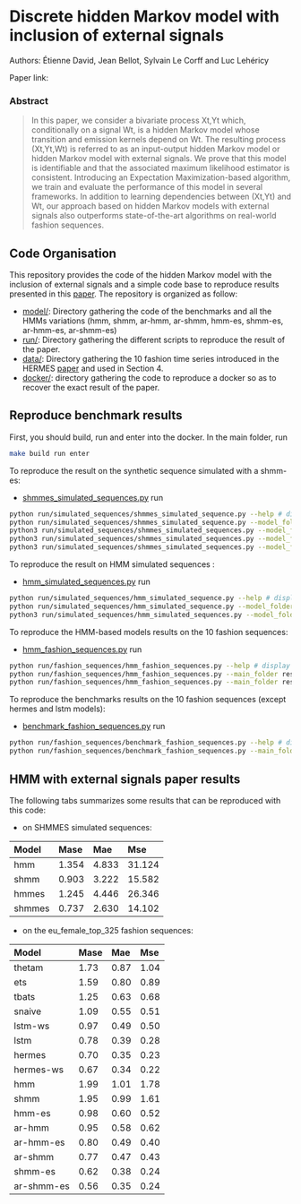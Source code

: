 # Discrete hidden Markov model with inclusion of external signals

Authors: Étienne David, Jean Bellot, Sylvain Le Corff and Luc Lehéricy

Paper link: 

### Abstract
> In this paper, we consider a bivariate process Xt,Yt which, conditionally on a signal Wt, is a hidden Markov model whose transition and emission kernels depend on Wt. The resulting process (Xt,Yt,Wt) is referred to as an input-output hidden Markov model or hidden Markov model with external signals. We prove that this model is identifiable and that the associated maximum likelihood estimator is consistent. Introducing an Expectation Maximization-based algorithm, we train and evaluate the performance of this model in several frameworks. In addition to learning dependencies between (Xt,Yt) and Wt, our approach based on hidden Markov models with external signals also outperforms state-of-the-art algorithms on real-world fashion sequences.

## Code Organisation

This repository provides the code of the hidden Markov model with the inclusion of external signals and a simple code base to reproduce results presented in this [paper](). The repository is organized as follow:

 - [model/](model/): Directory gathering the code of the benchmarks and all the HMMs variations (hmm, shmm, ar-hmm, ar-shmm, hmm-es, shmm-es, ar-hmm-es, ar-shmm-es)
 - [run/](run/): Directory gathering the different scripts to reproduce the result of the paper.
 - [data/](data/): Directory gathering the 10 fashion time series introduced in the HERMES [paper](https://arxiv.org/pdf/2202.03224.pdf) and used in Section 4.
 - [docker/](docker/): directory gathering the code to reproduce a docker so as to recover the exact result of the paper.  

## Reproduce benchmark results

First, you should build, run and enter into the docker. In the main folder, run
```bash
make build run enter
```

To reproduce the result on the synthetic sequence simulated with a shmm-es:
- [shmmes_simulated_sequences.py](run/simulated_sequences/shmmes_simulated_sequences.py)
run
```bash
python run/simulated_sequences/shmmes_simulated_sequence.py --help # display the default parameters and their description
python run/simulated_sequences/shmmes_simulated_sequence.py --model_folder result/shmmes_simulated_sequence # run a hmm, shmm, hmm-es and shmm-es model on a synthetic sequence simulated with a shmm-es model and save the results in the dir result/shmmes_simulated_sequence
python3 run/simulated_sequences/shmmes_simulated_sequences.py --model_folder result/shmmes_simulated_sequence --train_length 10000 --test_length 250 --nb_em_epoch 1000 --nb_repetition 10 --init_with_true_parameter 1 --percentage_of_variation 0.5 --learning_rate 0.5 --nb_test_simulation 1000 --model_name_list all --nb_iteration_per_epoch 1 # commande to recover the exact result of the Table 1 of the HMM with external signals paper.
python3 run/simulated_sequences/shmmes_simulated_sequences.py --model_folder result/shmmes_simulated_sequence --train_length 1000 --test_length 250 --nb_em_epoch 1000 --nb_repetition 10 --init_with_true_parameter 1 --percentage_of_variation 0.5 --learning_rate 0.5 --nb_test_simulation 1000 --model_name_list shmmes --nb_iteration_per_epoch 1 # commande to reproduce the result of the Table 4 of the HMM with external signals paper. (set --train_length 10000 and --train_length 100000 to recovered the result of column 2 and 3)
python3 run/simulated_sequences/shmmes_simulated_sequences.py --model_folder result/shmmes_simulated_sequence --train_length 10000 --test_length 250 --nb_em_epoch 1000 --nb_repetition 10 --init_with_true_parameter 1 --percentage_of_variation 0.5 --learning_rate 0.5 --nb_test_simulation 1000 --model_name_list shmmes --nb_iteration_per_epoch 1 # commande to reproduce the result of the Table 5 of the HMM with external signals paper. (set --percentage_of_variation 1 and --percentage_of_variation 2 to recovered the result of column 2 and 3) 
```
To reproduce the result on HMM simulated sequences :
- [hmm_simulated_sequences.py](run/simulated_sequences/hmm_simulated_sequences.py)
run
```bash
python run/simulated_sequences/hmm_simulated_sequence.py --help # display the default parameters and their description
python run/simulated_sequences/hmm_simulated_sequence.py --model_folder result/hmm_simulated_sequence # train a hmm, shmm, hmm-es and shmm-es model on a synthetic sequence simulated with a hmm model and save the results in the dir result/hmm_simulated_sequence
python3 run/simulated_sequences/hmm_simulated_sequences.py --model_folder result/hmm_simulated_sequence --train_length 10000 --test_length 250 --nb_em_epoch 1000 --nb_repetition 1 --init_with_true_parameter 1 --percentage_of_variation 0.5 --learning_rate 0.5 --nb_test_simulation 1000 --model_name_list all --nb_iteration_per_epoch 1 # commande to recover the exact result of the Table 6 of the HMM with external signals paper.
```
To reproduce the HMM-based models results on the 10 fashion sequences:
- [hmm_fashion_sequences.py](run/fashion_sequences/hmm_fashion_sequences.py)
run
```bash
python run/fashion_sequences/hmm_fashion_sequences.py --help # display the default parameters and their description 
python run/fashion_sequences/hmm_fashion_sequences.py --main_folder result/hmm_fashion_sequences --trend_name eu_female_top_325 --nb_em_epoch 10 --nb_iteration_per_epoch 5 --nb_em_execution 10 --nb_repetition 10 --nb_simulation 1000 --learning_rate 0.5 # train all the hmm variations on the fashion sequence eu_female_top_325 and provide the result of Table 2. 
python run/fashion_sequences/hmm_fashion_sequences.py --main_folder result/hmm_fashion_sequences --trend_name br_female_shoes_262 --nb_em_epoch 10 --nb_iteration_per_epoch 5 --nb_em_execution 10 --nb_repetition 10 --nb_simulation 1000 --learning_rate 0.5 # train all the hmm variations on the fashion sequence br_female_shoes_262 and provide the first column of Table 3 (ts1). Run the same command with the following --trend_name arguments to recover the full results of table 3 : br_female_texture_59, br_female_texture_82, eu_female_outerwear_177, eu_female_top_325, eu_female_top_394, eu_female_texture_80, us_female_outerwear_171, us_female_shoes_76, us_female_top_79
```
To reproduce the benchmarks results on the 10 fashion sequences (except hermes and lstm models):
- [benchmark_fashion_sequences.py](run/fashion_sequences/benchmark_fashion_sequences.py)
run
```bash
python run/fashion_sequences/benchmark_fashion_sequences.py --help # display the default parameters and their description
python run/fashion_sequences/benchmark_fashion_sequences.py --main_folder result/benchmark_fashion_sequences # train benchmark models on all the fashion sequence and provide the benchmarks results of Table 2 and Table 3.
```

## HMM with external signals paper results

The following tabs summarizes some results that can be reproduced with this code:


 - on SHMMES simulated sequences:

| Model         | Mase        | Mae         | Mse         |
| :-------------| :-----------| :-----------| :-----------|
| hmm           | 1.354       | 4.833       | 31.124      |
| shmm          | 0.903       | 3.222       | 15.582      |
| hmmes         | 1.245       | 4.446       | 26.346      |
| shmmes        | 0.737       | 2.630       | 14.102      |

 - on the eu_female_top_325 fashion sequences:

| Model         | Mase        | Mae         | Mse         |
| :-------------| :-----------| :-----------| :-----------|
| thetam        | 1.73        | 0.87        | 1.04        |
| ets           | 1.59        | 0.80        | 0.89        |
| tbats         | 1.25        | 0.63        | 0.68        |
| snaive        | 1.09        | 0.55        | 0.51        |
| lstm-ws       | 0.97        | 0.49        | 0.50        |
| lstm          | 0.78        | 0.39        | 0.28        |
| hermes        | 0.70        | 0.35        | 0.23        |
| hermes-ws     | 0.67        | 0.34        | 0.22        |
| hmm           | 1.99        | 1.01        | 1.78        |
| shmm          | 1.95        | 0.99        | 1.61        |
| hmm-es        | 0.98        | 0.60        | 0.52        |
| ar-hmm        | 0.95        | 0.58        | 0.62        |
| ar-hmm-es     | 0.80        | 0.49        | 0.40        |
| ar-shmm       | 0.77        | 0.47        | 0.43        |
| shmm-es       | 0.62        | 0.38        | 0.24        |
| ar-shmm-es    | 0.56        | 0.35        | 0.24        |
